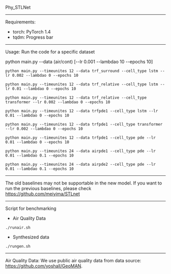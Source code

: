 Phy_STLNet

------------------------------------
Requirements:
- torch: PyTorch 1.4
- tqdm: Progress bar

------------------------------------
Usage:
Run the code for a specific dataset

python main.py --data (air/cont) [--lr 0.001 --lambdao 10 --epochs 10]


```python main.py --timeunites 12 --data trf_surround --cell_type lstm --lr 0.002 --lambdao 0 --epochs 10``` 

```python main.py --timeunites 12 --data trf_relative --cell_type lstm --lr 0.01 --lambdao 0 --epochs 10``` 

```python main.py --timeunites 12 --data trf_relative --cell_type transformer --lr 0.002 --lambdao 0 --epochs 10``` 

```python main.py --timeunites 12 --data trfpde1 --cell_type lstm --lr 0.01 --lambdao 0 --epochs 10``` 

```python main.py --timeunites 12 --data trfpde1 --cell_type transformer --lr 0.002 --lambdao 0 --epochs 10``` 

```python main.py --timeunites 12 --data trfpde1 --cell_type pde --lr 0.01 --lambdao 0 --epochs 10``` 

```python main.py --timeunites 24 --data airpde1 --cell_type pde --lr 0.01 --lambdao 0.1 --epochs 10``` 

```python main.py --timeunites 24 --data airpde2 --cell_type pde --lr 0.01 --lambdao 0.1 --epochs 10``` 


------------------------------------

The old baselines may not be supportable in the new model. If you want to run the previous baselines, please check https://github.com/meiyima/STLnet

------------------------------------

Script for benchmarking
- Air Quality Data
```
./runair.sh
```
- Synthesized data
```
./rungen.sh
```

-------------------------------------
Air Quality Data:
We use public air quality data from data source: https://github.com/yoshall/GeoMAN.
